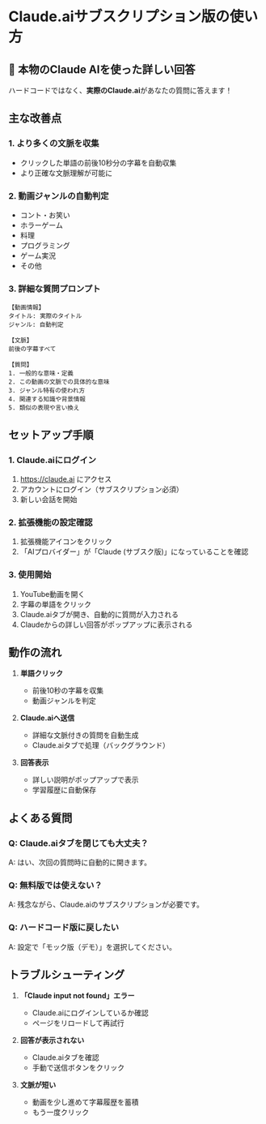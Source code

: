 # Claude.aiサブスクリプション版の使い方

## 🎯 本物のClaude AIを使った詳しい回答

ハードコードではなく、**実際のClaude.ai**があなたの質問に答えます！

## 主な改善点

### 1. **より多くの文脈を収集**
- クリックした単語の前後10秒分の字幕を自動収集
- より正確な文脈理解が可能に

### 2. **動画ジャンルの自動判定**
- コント・お笑い
- ホラーゲーム
- 料理
- プログラミング
- ゲーム実況
- その他

### 3. **詳細な質問プロンプト**
```
【動画情報】
タイトル: 実際のタイトル
ジャンル: 自動判定

【文脈】
前後の字幕すべて

【質問】
1. 一般的な意味・定義
2. この動画の文脈での具体的な意味
3. ジャンル特有の使われ方
4. 関連する知識や背景情報
5. 類似の表現や言い換え
```

## セットアップ手順

### 1. Claude.aiにログイン
1. https://claude.ai にアクセス
2. アカウントにログイン（サブスクリプション必須）
3. 新しい会話を開始

### 2. 拡張機能の設定確認
1. 拡張機能アイコンをクリック
2. 「AIプロバイダー」が「Claude (サブスク版)」になっていることを確認

### 3. 使用開始
1. YouTube動画を開く
2. 字幕の単語をクリック
3. Claude.aiタブが開き、自動的に質問が入力される
4. Claudeからの詳しい回答がポップアップに表示される

## 動作の流れ

1. **単語クリック**
   - 前後10秒の字幕を収集
   - 動画ジャンルを判定

2. **Claude.aiへ送信**
   - 詳細な文脈付きの質問を自動生成
   - Claude.aiタブで処理（バックグラウンド）

3. **回答表示**
   - 詳しい説明がポップアップで表示
   - 学習履歴に自動保存

## よくある質問

### Q: Claude.aiタブを閉じても大丈夫？
A: はい、次回の質問時に自動的に開きます。

### Q: 無料版では使えない？
A: 残念ながら、Claude.aiのサブスクリプションが必要です。

### Q: ハードコード版に戻したい
A: 設定で「モック版（デモ）」を選択してください。

## トラブルシューティング

1. **「Claude input not found」エラー**
   - Claude.aiにログインしているか確認
   - ページをリロードして再試行

2. **回答が表示されない**
   - Claude.aiタブを確認
   - 手動で送信ボタンをクリック

3. **文脈が短い**
   - 動画を少し進めて字幕履歴を蓄積
   - もう一度クリック